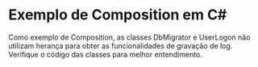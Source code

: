 # Exemplo de Composition em C#

Como exemplo de Composition, as classes DbMigrator e UserLogon não utilizam herança para obter as funcionalidades de gravação de log.
Verifique o código das classes para melhor entendimento.
